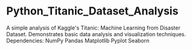 # Python_Titanic_Dataset_Analysis
A simple analysis of Kaggle's Titanic: Machine Learning from Disaster Dataset. Demonstrates basic data analysis and visualization techniques.
Dependencies:
NumPy
Pandas
Matplotlib
Pyplot
Seaborn
